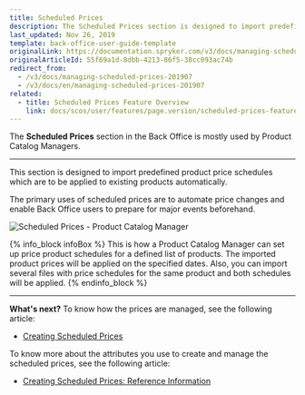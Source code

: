 ```yaml
---
title: Scheduled Prices
description: The Scheduled Prices section is designed to import predefined product price schedules which are to be applied to existing products automatically in the future.
last_updated: Nov 26, 2019
template: back-office-user-guide-template
originalLink: https://documentation.spryker.com/v3/docs/managing-scheduled-prices-201907
originalArticleId: 55f69a1d-8dbb-4213-86f5-38cc093ac74b
redirect_from:
  - /v3/docs/managing-scheduled-prices-201907
  - /v3/docs/en/managing-scheduled-prices-201907
related:
  - title: Scheduled Prices Feature Overview
    link: docs/scos/user/features/page.version/scheduled-prices-feature-overview.html
---
```


The **Scheduled Prices** section in the Back Office is mostly used by Product Catalog Managers.
***
This section is designed to import predefined product price schedules which are to be applied to existing products automatically.

The primary uses of scheduled prices are to automate price changes and enable Back Office users to prepare for major events beforehand.

![Scheduled Prices - Product Catalog Manager](https://spryker.s3.eu-central-1.amazonaws.com/docs/User+Guides/Back+Office+User+Guides/Price/Scheduled+Prices/scheduled-prices-section.png)

{% info_block infoBox %}
This is how a Product Catalog Manager can set up price product schedules for a defined list of products. The imported product prices will be applied on the specified dates. Also, you can import several files with price schedules for the same product and both schedules will be applied.
{% endinfo_block %}
***
**What's next?**
To know how the prices are managed, see the following article:
* [Creating Scheduled Prices](/docs/scos/user/back-office-user-guides/{{page.version}}/catalog/scheduled-prices/creating-scheduled-prices.html)

To know more about the attributes you use to create and manage the scheduled prices, see the following article:
* [Creating Scheduled Prices: Reference Information](/docs/scos/user/back-office-user-guides/{{page.version}}/catalog/scheduled-prices/references/scheduled-prices-reference-information.html)
